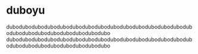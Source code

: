 duboyu
==============
dubodubodubodubodubodubodubodubodubodubodubodubodubodubodubodubodubodubodubodubodubodubodubo
dubodubodubodubodubodubodubodubodubodubodubodubodubodubodubodubodubodubodubodubodubodubodubo



